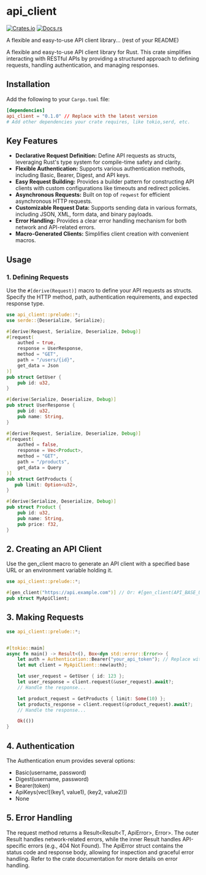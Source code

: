 # api_client

[![Crates.io](https://img.shields.io/crates/v/api_client.svg)](https://crates.io/crates/api_client)
[![Docs.rs](https://docs.rs/api_client/badge.svg)](https://docs.rs/api_client)
<!-- [![Build Status](...)]  and so on... -->

A flexible and easy-to-use API client library... (rest of your README)

A flexible and easy-to-use API client library for Rust. This crate simplifies interacting with RESTful APIs by providing a structured approach to defining requests, handling authentication, and managing responses.

## Installation

Add the following to your `Cargo.toml` file:

```toml
[dependencies]
api_client = "0.1.0" // Replace with the latest version
# Add other dependencies your crate requires, like tokio,serd, etc.
```

## Key Features

* **Declarative Request Definition:** Define API requests as structs, leveraging Rust's type system for compile-time safety and clarity.
* **Flexible Authentication:** Supports various authentication methods, including Basic, Bearer, Digest, and API keys.
* **Easy Request Building:** Provides a builder pattern for constructing API clients with custom configurations like timeouts and redirect policies.
* **Asynchronous Requests:** Built on top of `reqwest` for efficient asynchronous HTTP requests.
* **Customizable Request Data:** Supports sending data in various formats, including JSON, XML, form data, and binary payloads.
* **Error Handling:** Provides a clear error handling mechanism for both network and API-related errors.
* **Macro-Generated Clients:** Simplifies client creation with convenient macros.

## Usage

### 1. Defining Requests

Use the `#[derive(Request)]` macro to define your API requests as structs. Specify the HTTP method, path, authentication requirements, and expected response type.

```rust
use api_client::prelude::*;
use serde::{Deserialize, Serialize};

#[derive(Request, Serialize, Deserialize, Debug)]
#[request(
    authed = true,
    response = UserResponse,
    method = "GET",
    path = "/users/{id}",
    get_data = Json
)]
pub struct GetUser {
    pub id: u32,
}

#[derive(Serialize, Deserialize, Debug)]
pub struct UserResponse {
    pub id: u32,
    pub name: String,
}

#[derive(Request, Serialize, Deserialize, Debug)]
#[request(
    authed = false,
    response = Vec<Product>,
    method = "GET",
    path = "/products",
    get_data = Query
)]
pub struct GetProducts {
   pub limit: Option<u32>,
}

#[derive(Serialize, Deserialize, Debug)]
pub struct Product {
    pub id: u32,
    pub name: String,
    pub price: f32,
}
```

## 2. Creating an API Client
Use the gen_client macro to generate an API client with a specified base URL or an environment variable holding it.

```rust
use api_client::prelude::*;

#[gen_client("https://api.example.com")] // Or: #[gen_client(API_BASE_URL)]
pub struct MyApiClient;
```

## 3. Making Requests
```rust
use api_client::prelude::*;


#[tokio::main]
async fn main() -> Result<(), Box<dyn std::error::Error>> {
    let auth = Authentication::Bearer("your_api_token"); // Replace with your auth method
    let mut client = MyApiClient::new(auth);

    let user_request = GetUser { id: 123 };
    let user_response = client.request(&user_request).await?;
    // Handle the response...

    let product_request = GetProducts { limit: Some(10) };
    let products_response = client.request(&product_request).await?;
    // Handle the response...

    Ok(())
}
```

## 4. Authentication
The Authentication enum provides several options:

- Basic(username, password)
- Digest(username, password)
- Bearer(token)
- ApiKeys(vec![(key1, value1), (key2, value2)])
- None

## 5. Error Handling
The request method returns a Result<Result<T, ApiError>, Error>. The outer Result handles network-related errors, while the inner Result handles API-specific errors (e.g., 404 Not Found). The ApiError struct contains the status code and response body, allowing for inspection and graceful error handling. Refer to the crate documentation for more details on error handling.